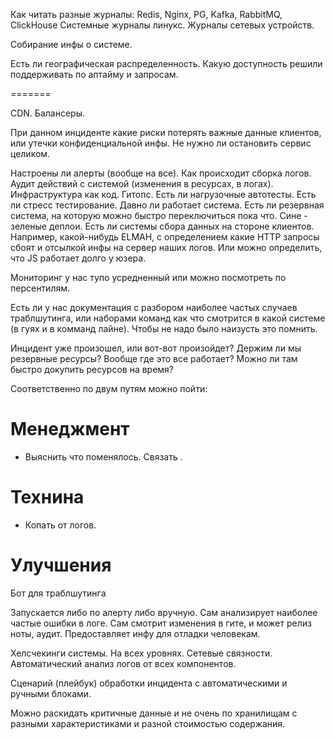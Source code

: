 Как читать разные журналы:
Redis, Nginx, PG, Kafka, RabbitMQ, ClickHouse
Системные журналы линукс.
Журналы сетевых устройств.






Собирание инфы о системе.

Есть ли географическая распределенность.
Какую доступность решили поддерживать по аптайму и запросам.

=======

CDN.
Балансеры.

При данном инциденте какие риски потерять важные данные
клиентов, или утечки конфиденциальной инфы.
Не нужно ли остановить сервис целиком.



Настроены ли алерты (вообще на все).
Как происходит сборка логов.
Аудит действий с системой (изменения в ресурсах, в логах).
Инфраструктура как код. Гитопс.
Есть ли нагрузочные автотесты.
Есть ли стресс тестирование.
Давно ли работает система.
Есть ли резервная система, на которую можно быстро переключиться пока что. Сине - зеленые деплои.
Есть ли системы сбора данных на стороне клиентов.
Например, какой-нибудь ELMAH, с определением какие HTTP запросы
сбоят и отсылкой инфы на сервер наших логов.
Или можно определить, что JS работает долго у юзера.

Мониторинг у нас тупо усредненный или можно посмотреть по персентилям.

Есть ли у нас документация с разбором наиболее частых случаев
траблшутинга,
или наборами команд как что смотрится в какой системе (в гуях и в комманд лайне).
Чтобы не надо было наизусть это помнить.

Инцидент уже произошел, или вот-вот произойдет?
Держим ли мы резервные ресурсы?
Вообще где это все работает? Можно ли там быстро докупить ресурсов
на время?






Соответственно по двум путям можно пойти:

# Менеджмент
* Выяснить что поменялось. Связать .

# Технина
* Копать от логов.

# Улучшения

Бот для траблшутинга

Запускается либо по алерту либо вручную.
Сам анализирует наиболее частые ошибки в логе.
Сам смотрит изменения в гите, и может релиз ноты, аудит.
Предоставляет инфу для отладки человекам.

Хелсчекинги системы.
На всех уровнях.
Сетевые связности.
Автоматический анализ логов от всех компонентов.

Сценарий (плейбук) обработки инцидента с автоматическими и ручными
блоками.



Можно раскидать критичные данные и не очень по хранилищам с разными характеристиками и разной стоимостью содержания.

